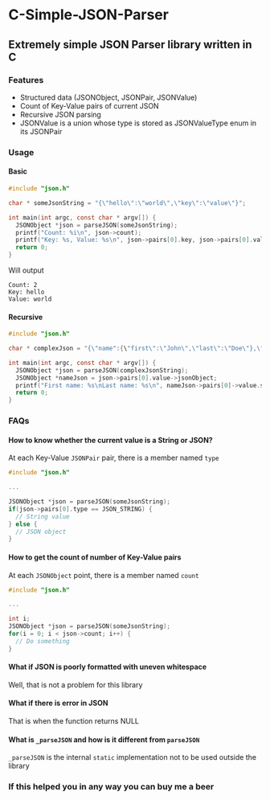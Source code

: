 # C-Simple-JSON-Parser

## Extremely simple JSON Parser library written in C

### Features

 * Structured data (JSONObject, JSONPair, JSONValue)
 * Count of Key-Value pairs of current JSON
 * Recursive JSON parsing
 * JSONValue is a union whose type is stored as JSONValueType enum in its JSONPair

### Usage

#### Basic

```C
#include "json.h"

char * someJsonString = "{\"hello\":\"world\",\"key\":\"value\"}";

int main(int argc, const char * argv[]) {
  JSONObject *json = parseJSON(someJsonString);
  printf("Count: %i\n", json->count);
  printf("Key: %s, Value: %s\n", json->pairs[0].key, json->pairs[0].value->stringValue);
  return 0;
}
```
Will output

```
Count: 2
Key: hello
Value: world
```

#### Recursive

```C
#include "json.h"

char * complexJson = "{\"name":{\"first\":\"John\",\"last\":\"Doe\"},\"age\":\"21\"}";

int main(int argc, const char * argv[]) {
  JSONObject *json = parseJSON(complexJsonString);
  JSONObject *nameJson = json->pairs[0].value->jsonObject;
  printf("First name: %s\nLast name: %s\n", nameJson->pairs[0]->value.stringValue, nameJson->pairs[1]->value.stringValue);
  return 0;
}
```

### FAQs

#### How to know whether the current value is a String or JSON?

At each Key-Value `JSONPair` pair, there is a member named `type`

```C
#include "json.h"

...

JSONObject *json = parseJSON(someJsonString);
if(json->pairs[0].type == JSON_STRING) {
  // String value
} else {
  // JSON object
}
```

#### How to get the count of number of Key-Value pairs

At each `JSONObject` point, there is a member named `count`

```C
#include "json.h"

...

int i;
JSONObject *json = parseJSON(someJsonString);
for(i = 0; i < json->count; i++) {
  // Do something
}
```

#### What if JSON is poorly formatted with uneven whitespace

Well, that is not a problem for this library

#### What if there is error in JSON

That is when the function returns NULL

#### What is `_parseJSON` and how is it different from `parseJSON`

`_parseJSON` is the internal `static` implementation not to be used outside the library

### If this helped you in any way you can buy me a beer
